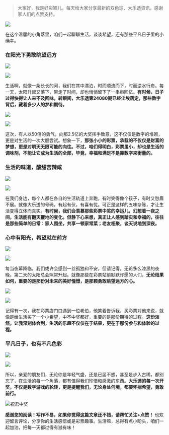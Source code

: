 > 大家好，我是好彩颖儿，每天给大家分享最新的双色球、大乐透资讯，感谢家人们的点赞支持。

![](https://cdn.jsdelivr.net/gh/wangwenjie1314/PicCDN/2024-7-12/1720763627240-image.png)


在这个温馨的小角落里，咱们一起聊聊生活，谈谈希望，还有那些平凡日子里的小确幸。


### 在阳光下勇敢眺望远方

![](https://cdn.jsdelivr.net/gh/wangwenjie1314/PicCDN/2024-7-13/1720848391634-image.png)


![](https://cdn.jsdelivr.net/gh/wangwenjie1314/PicCDN/2024-7-13/1720848384896-image.png)

生活啊，就像一条长长的河，我们在其中漂泊，时而顺流而下，时而逆水行舟。每一天，太阳升起又落下，带走了时间，却也悄悄留下了一串串回忆。**有时候，日子过得快得让人来不及回味，转眼间，大乐透第24080期已经尘埃落定，那些数字背后，藏着多少人的梦和期待。**

![](https://cdn.jsdelivr.net/gh/wangwenjie1314/PicCDN/2024-7-13/1720848214134-image.png)


![](https://cdn.jsdelivr.net/gh/wangwenjie1314/PicCDN/2024-7-13/1720848314995-image.png)


这次，有人以50倍的勇气，向那2.5亿的大奖挥手致意，这不仅仅是数字的堆砌，更是对生活的一次大胆尝试。想象一下，**那张小小的彩票，承载的不仅仅是财富的梦想，更是对明天无限可能的向往。不过，咱们得明白，彩票虽小，却也是生活的调味剂，不能让它成为生活的全部，毕竟，幸福和满足不是靠数字来衡量的。**


### 生活的味道，酸甜苦辣咸


![](https://cdn.jsdelivr.net/gh/wangwenjie1314/PicCDN/2024-7-13/1720848348253-image.png)


![](https://cdn.jsdelivr.net/gh/wangwenjie1314/PicCDN/2024-7-13/1720848372377-image.png)


在我们身边，每个人都在各自的生活轨道上奔跑，有时笑得像个孩子，有时又愁眉不展。就像大乐透的号码，有起有伏，有喜有忧。可正是这样的五味杂陈，才让生活变得立体而真实。**有时候，我们会羡慕那些彩票中奖的幸运儿，幻想着一夜之间，生活能有翻天覆地的变化。但静下心来想，真正让人感到踏实和幸福的，往往是那些简单的日常：家人围坐，共享一顿家常菜；老友相聚，谈天说地到深夜。**



### 心中有阳光，希望就在前方


![](https://cdn.jsdelivr.net/gh/wangwenjie1314/PicCDN/2024-7-13/1720848379271-image.png)

![](https://cdn.jsdelivr.net/gh/wangwenjie1314/PicCDN/2024-7-13/1720848409384-image.png)




每当夜幕降临，我们或许会感到一丝孤独和不安，但请记得，无论多么漆黑的夜晚，第二天的太阳总会照常升起。就像那些在彩票站前默默许愿的人们，**无论结果如何，重要的是那份对未来的美好憧憬，是那颗勇敢眺望远方的心。**


![](https://cdn.jsdelivr.net/gh/wangwenjie1314/PicCDN/2024-7-13/1720848397364-image.png)

![](https://cdn.jsdelivr.net/gh/wangwenjie1314/PicCDN/2024-7-13/1720848403526-image.png)


记得有一次，我在彩票店门口遇到一位老伯，他笑着告诉我，买彩票对他来说，就像是给生活买了一个小希望，中不中奖都好，重要的是那份期待的过程。**这份淡然，让我深刻体会到，生活的乐趣不仅仅在于结果，更在于那份参与和体验的过程。**


### 平凡日子，也有不凡色彩


![](https://cdn.jsdelivr.net/gh/wangwenjie1314/PicCDN/2024-7-13/1720848418017-image.png)

![](https://cdn.jsdelivr.net/gh/wangwenjie1314/PicCDN/2024-7-13/1720848413561-image.png)




所以，亲爱的朋友们，无论你是年轻气盛，还是已届不惑，甚至是步入古稀，都别忘了，在生活的每一个角落，都有值得我们珍惜和感激的东西。**大乐透的每一次开奖，不仅是数字游戏的轮转，更是提醒我们，无论身处何境，都要怀揣希望，勇敢前行。**


![祝君中奖](https://cdn.jsdelivr.net/gh/wangwenjie1314/PicCDN/2024-7-13/1720848450906-image.png)


**感谢您的阅读！写作不易，如果你觉得这篇文章还不错，请帮忙关注+点赞！** 也欢迎留言评论，分享你的生活感悟或是彩票趣事。生活嘛，总得有点小盼头，咱们一起加油，把每一天都过得有滋有味！


